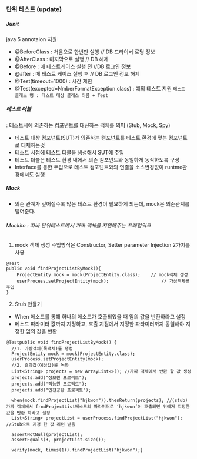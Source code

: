 
### 단위 테스트 (update)

##### Junit  
 java 5 annotaion 지원
- @BeforeClass : 처음으로 한번만 실행  // DB 드라이버 로딩 정보
- @AfterClass : 마지막으로 실행            // DB 해제
- @Before : 매 테스트케이스 실행 전     //DB 로그인 정보
- @after : 매 테스트 케이스 실행 후      // DB 로그인 정보 해제
- @Test(timeout=1000) : 시간 제한
- @Test(excepted=NmberFormatException.class) : 예외 테스트 지원
` 테스트 클래스 명 : 테스트 대상 클래스 이름 + Test `

##### 테스트 더블
: 테스트시에 의존하는 컴포넌트를 대신하는 객체를 의미 (Stub, Mock, Spy)
- 테스트 대상 컴포넌트(SUT)가 의존하는 컴포넌트를 테스트 환경에 맞는 컴포넌트로 대체하는것
- 테스트 시점에 테스트 더블을 생성해서 SUT에 주입
- 테스트 더블은 테스트 환경 내에서 의존 컴포넌트와 동일하게 동작하도록 구성
- Interface를 통한 주입으로 테스트 컴포넌트와의 연결을 소스변경없이 runtme환경에서도 실행

##### Mock
- 의존 관계가 깊어질수록 많은 테스트 환경이 필요하게 되는데, mock은 의존관계를 덜어준다.
###### Mockito : 자바 단위테스트에서 가짜 객체를 지원해주는 프레임워크
1. mock 객체 생성
주입방식은 Constructor, Setter parameter Injection 2가지를 사용
```
@Test
public void findProjectListByMock(){
    ProjectEntity mock = mock(ProjectEntity.class);    // mock객체 생성
    userProcess.setProjectEntity(mock);                    // 가상객체를 주입
}
```
2. Stub 만들기
- When 메소드를 통해 하나의 메소드가 호출되었을 때 임의 값을 반환하라고 설정
- 메소드 파라미터 값까지 지정하고, 호출 지점에서 지정한 파라미터까지 동일해야 지정한 임의 값을 반환
```
@Testpublic void findProjectListByMock() {
  //1. 가상객체(목객체)를 생성
  ProjectEntity mock = mock(ProjectEntity.class);
  userProcess.setProjectEntity(mock);
  //2. 결과값(예상값)을 녹화
  List<String> projects = new ArrayList<>(); //가짜 객체에서 반환 할 값 생성
  projects.add("정보원 프로젝트");
  projects.add("직능원 프로젝트");
  projects.add("인천공항 프로젝트");

  when(mock.findProjectList("hjkwon")).thenReturn(projects); //(stub) 가짜 객체에서 frndProjectList메소드의 파라미터로 ‘hjkwon’이 호출되면 위에저 지정한 값을 반환 하라고 설정
  List<String> projectList = userProcess.findProjectList("hjkwon"); //Stub으로 지정 한 값 리턴 받음

  assertNotNull(projectList);
  assertEquals(3, projectList.size());

  verify(mock, times(1)).findProjectList("hjkwon");}
```
